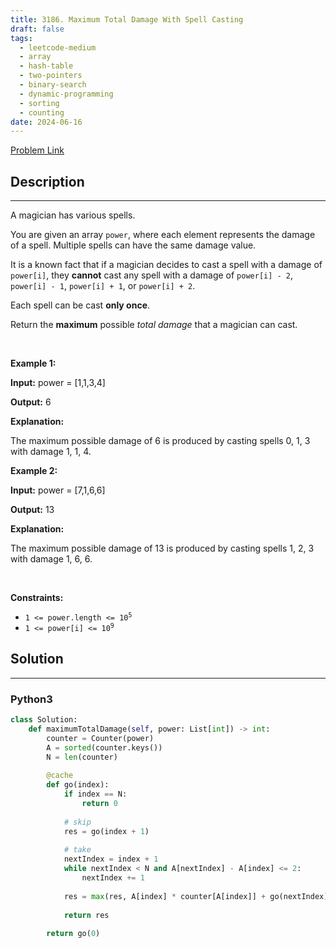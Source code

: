 ```yaml
---
title: 3186. Maximum Total Damage With Spell Casting
draft: false
tags: 
  - leetcode-medium
  - array
  - hash-table
  - two-pointers
  - binary-search
  - dynamic-programming
  - sorting
  - counting
date: 2024-06-16
---
```


[Problem Link](https://leetcode.com/problems/maximum-total-damage-with-spell-casting/)

## Description

---
<p>A magician has various spells.</p>

<p>You are given an array <code>power</code>, where each element represents the damage of a spell. Multiple spells can have the same damage value.</p>

<p>It is a known fact that if a magician decides to cast a spell with a damage of <code>power[i]</code>, they <strong>cannot</strong> cast any spell with a damage of <code>power[i] - 2</code>, <code>power[i] - 1</code>, <code>power[i] + 1</code>, or <code>power[i] + 2</code>.</p>

<p>Each spell can be cast <strong>only once</strong>.</p>

<p>Return the <strong>maximum</strong> possible <em>total damage</em> that a magician can cast.</p>

<p>&nbsp;</p>
<p><strong class="example">Example 1:</strong></p>

<div class="example-block">
<p><strong>Input:</strong> <span class="example-io">power = [1,1,3,4]</span></p>

<p><strong>Output:</strong> <span class="example-io">6</span></p>

<p><strong>Explanation:</strong></p>

<p>The maximum possible damage of 6 is produced by casting spells 0, 1, 3 with damage 1, 1, 4.</p>
</div>

<p><strong class="example">Example 2:</strong></p>

<div class="example-block">
<p><strong>Input:</strong> <span class="example-io">power = [7,1,6,6]</span></p>

<p><strong>Output:</strong> <span class="example-io">13</span></p>

<p><strong>Explanation:</strong></p>

<p>The maximum possible damage of 13 is produced by casting spells 1, 2, 3 with damage 1, 6, 6.</p>
</div>

<p>&nbsp;</p>
<p><strong>Constraints:</strong></p>

<ul>
	<li><code>1 &lt;= power.length &lt;= 10<sup>5</sup></code></li>
	<li><code>1 &lt;= power[i] &lt;= 10<sup>9</sup></code></li>
</ul>


## Solution

---
### Python3
``` py title='maximum-total-damage-with-spell-casting'
class Solution:
    def maximumTotalDamage(self, power: List[int]) -> int:
        counter = Counter(power)
        A = sorted(counter.keys())
        N = len(counter)
        
        @cache
        def go(index):
            if index == N:
                return 0
            
            # skip
            res = go(index + 1)
            
            # take
            nextIndex = index + 1
            while nextIndex < N and A[nextIndex] - A[index] <= 2:
                nextIndex += 1
            
            res = max(res, A[index] * counter[A[index]] + go(nextIndex))
            
            return res
        
        return go(0)
            
            
```

